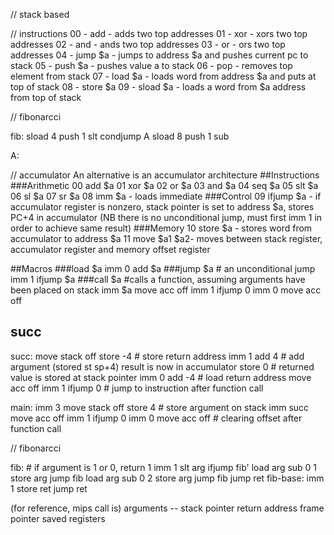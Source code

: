 // stack based

// instructions
00 - add - adds two top addresses
01 - xor - xors two top addresses
02 - and - ands two top addresses
03 - or - ors two top addresses
04 - jump $a - jumps to address $a and pushes current pc to stack
05 - push $a - pushes value a to stack
06 - pop - removes top element from stack
07 - load $a - loads word from address $a and puts at top of stack
08 - store $a
09 - sload $a - loads a word from $a address from top of stack

// fibonarcci

fib:
sload 4
push 1
slt
condjump A
sload 8
push 1
sub

A:



// accumulator
An alternative is an accumulator architecture
##Instructions
###Arithmetic
00 add \$a
01 xor \$a
02 or \$a
03 and \$a
04 seq \$a
05 slt \$a
06 sl \$a
07 sr \$a
08 imm \$a - loads immediate 
###Control
09 ifjump \$a - if accumulator register is nonzero, stack pointer is set to address \$a, stores PC+4 in accumulator (NB there is no unconditional jump, must first imm 1 in order to achieve same result)
###Memory
10 store \$a - stores word from accumulator to address \$a
11 move \$a1 \$a2- moves between stack register, accumulator register and memory offset register


##Macros
###load \$a
imm 0
add $a
###jump \$a
\# an unconditional jump
imm 1
ifjump \$a
###call \$a 
\#calls a function, assuming arguments have been placed on stack
imm \$a
move acc off
imm 1
ifjump 0
imm 0
move acc off

## succ
succ:
move stack off
store -4 # store return address
imm 1
add 4 # add argument (stored st sp+4) result is now in accumulator
store 0 # returned value is stored at stack pointer
imm 0
add -4 # load return address
move acc off
imm 1
ifjump 0 # jump to instruction after function call

main:
imm 3
move stack off
store 4 # store argument on stack
imm succ
move acc off
imm 1
ifjump 0
imm 0
move acc off # clearing offset after function call

// fibonarcci

fib:
\# if argument is 1 or 0, return 1
imm 1
slt arg
ifjump fib'
load arg
sub 0 1
store arg
jump fib
load arg
sub 0 2
store arg
jump fib
jump ret
fib-base:
imm 1
store ret
jump ret

(for reference, mips call is)
arguments
-- stack pointer
return address
frame pointer
saved registers
